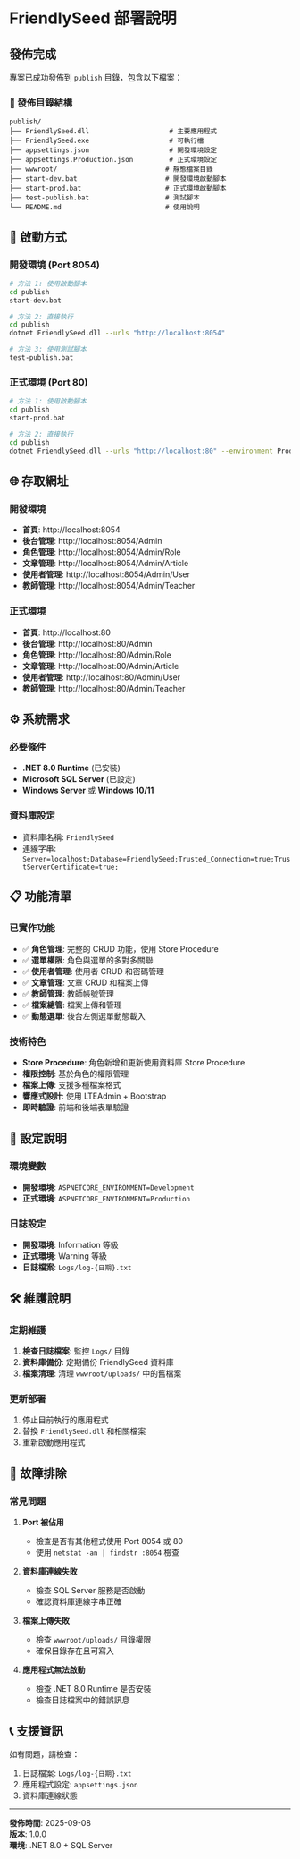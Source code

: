 # FriendlySeed 部署說明

## 發佈完成

專案已成功發佈到 `publish` 目錄，包含以下檔案：

### 📁 發佈目錄結構
```
publish/
├── FriendlySeed.dll                    # 主要應用程式
├── FriendlySeed.exe                    # 可執行檔
├── appsettings.json                    # 開發環境設定
├── appsettings.Production.json         # 正式環境設定
├── wwwroot/                           # 靜態檔案目錄
├── start-dev.bat                      # 開發環境啟動腳本
├── start-prod.bat                     # 正式環境啟動腳本
├── test-publish.bat                   # 測試腳本
└── README.md                          # 使用說明
```

## 🚀 啟動方式

### 開發環境 (Port 8054)
```bash
# 方法 1: 使用啟動腳本
cd publish
start-dev.bat

# 方法 2: 直接執行
cd publish
dotnet FriendlySeed.dll --urls "http://localhost:8054"

# 方法 3: 使用測試腳本
test-publish.bat
```

### 正式環境 (Port 80)
```bash
# 方法 1: 使用啟動腳本
cd publish
start-prod.bat

# 方法 2: 直接執行
cd publish
dotnet FriendlySeed.dll --urls "http://localhost:80" --environment Production
```

## 🌐 存取網址

### 開發環境
- **首頁**: http://localhost:8054
- **後台管理**: http://localhost:8054/Admin
- **角色管理**: http://localhost:8054/Admin/Role
- **文章管理**: http://localhost:8054/Admin/Article
- **使用者管理**: http://localhost:8054/Admin/User
- **教師管理**: http://localhost:8054/Admin/Teacher

### 正式環境
- **首頁**: http://localhost:80
- **後台管理**: http://localhost:80/Admin
- **角色管理**: http://localhost:80/Admin/Role
- **文章管理**: http://localhost:80/Admin/Article
- **使用者管理**: http://localhost:80/Admin/User
- **教師管理**: http://localhost:80/Admin/Teacher

## ⚙️ 系統需求

### 必要條件
- **.NET 8.0 Runtime** (已安裝)
- **Microsoft SQL Server** (已設定)
- **Windows Server** 或 **Windows 10/11**

### 資料庫設定
- 資料庫名稱: `FriendlySeed`
- 連線字串: `Server=localhost;Database=FriendlySeed;Trusted_Connection=true;TrustServerCertificate=true;`

## 📋 功能清單

### 已實作功能
- ✅ **角色管理**: 完整的 CRUD 功能，使用 Store Procedure
- ✅ **選單權限**: 角色與選單的多對多關聯
- ✅ **使用者管理**: 使用者 CRUD 和密碼管理
- ✅ **文章管理**: 文章 CRUD 和檔案上傳
- ✅ **教師管理**: 教師帳號管理
- ✅ **檔案總管**: 檔案上傳和管理
- ✅ **動態選單**: 後台左側選單動態載入

### 技術特色
- **Store Procedure**: 角色新增和更新使用資料庫 Store Procedure
- **權限控制**: 基於角色的權限管理
- **檔案上傳**: 支援多種檔案格式
- **響應式設計**: 使用 LTEAdmin + Bootstrap
- **即時驗證**: 前端和後端表單驗證

## 🔧 設定說明

### 環境變數
- **開發環境**: `ASPNETCORE_ENVIRONMENT=Development`
- **正式環境**: `ASPNETCORE_ENVIRONMENT=Production`

### 日誌設定
- **開發環境**: Information 等級
- **正式環境**: Warning 等級
- **日誌檔案**: `Logs/log-{日期}.txt`

## 🛠️ 維護說明

### 定期維護
1. **檢查日誌檔案**: 監控 `Logs/` 目錄
2. **資料庫備份**: 定期備份 FriendlySeed 資料庫
3. **檔案清理**: 清理 `wwwroot/uploads/` 中的舊檔案

### 更新部署
1. 停止目前執行的應用程式
2. 替換 `FriendlySeed.dll` 和相關檔案
3. 重新啟動應用程式

## 🚨 故障排除

### 常見問題
1. **Port 被佔用**
   - 檢查是否有其他程式使用 Port 8054 或 80
   - 使用 `netstat -an | findstr :8054` 檢查

2. **資料庫連線失敗**
   - 檢查 SQL Server 服務是否啟動
   - 確認資料庫連線字串正確

3. **檔案上傳失敗**
   - 檢查 `wwwroot/uploads/` 目錄權限
   - 確保目錄存在且可寫入

4. **應用程式無法啟動**
   - 檢查 .NET 8.0 Runtime 是否安裝
   - 檢查日誌檔案中的錯誤訊息

## 📞 支援資訊

如有問題，請檢查：
1. 日誌檔案: `Logs/log-{日期}.txt`
2. 應用程式設定: `appsettings.json`
3. 資料庫連線狀態

---

**發佈時間**: 2025-09-08  
**版本**: 1.0.0  
**環境**: .NET 8.0 + SQL Server

